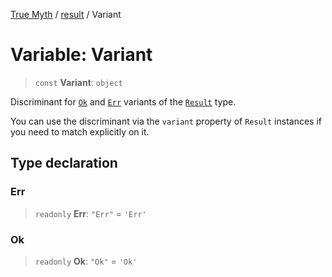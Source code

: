 [True Myth](../../index.md) / [result](../index.md) / Variant

# Variable: Variant

> `const` **Variant**: `object`

Discriminant for [`Ok`](../interfaces/Ok.md) and [`Err`](../interfaces/Err.md) variants of the
[`Result`](../classes/Result.md) type.

You can use the discriminant via the `variant` property of `Result` instances
if you need to match explicitly on it.

## Type declaration

### Err

> `readonly` **Err**: `"Err"` = `'Err'`

### Ok

> `readonly` **Ok**: `"Ok"` = `'Ok'`
